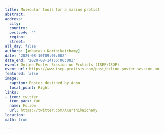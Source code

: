 ```yaml
---
title: Molecular tools for a marine protist
abstract:  
address:
  city: 
  country: 
  postcode: ""
  region: 
  street: 
all_day: false
authors: [Anbarasu Karthikaichamy]
date: "2020-08-10T09:00:00Z"
date_end: "2020-08-14T16:00:00Z"
event: Online Poster Session on Protists (ISEP/ISOP)
event_url: https://www.isep-protists.com/post/online-poster-session-on-protists
featured: false
image:
  caption: Poster designed by Anbu
  focal_point: Right
links:
- icon: twitter
  icon_pack: fab
  name: Follow
  url: https://twitter.com/AKarthikaichamy
location: 
math: true

---
```

